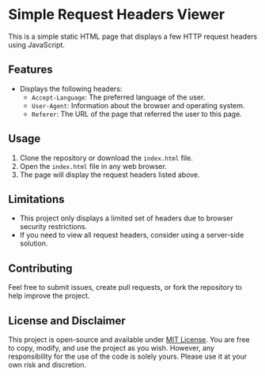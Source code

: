 # Simple Request Headers Viewer

This is a simple static HTML page that displays a few HTTP request headers using JavaScript.

## Features

- Displays the following headers:
  - `Accept-Language`: The preferred language of the user.
  - `User-Agent`: Information about the browser and operating system.
  - `Referer`: The URL of the page that referred the user to this page.

## Usage

1. Clone the repository or download the `index.html` file.
2. Open the `index.html` file in any web browser.
3. The page will display the request headers listed above.

## Limitations

- This project only displays a limited set of headers due to browser security restrictions.
- If you need to view all request headers, consider using a server-side solution.


## Contributing

Feel free to submit issues, create pull requests, or fork the repository to help improve the project.

## License and Disclaimer

This project is open-source and available under [MIT License](https://opensource.org/licenses/MIT). You are free to copy, modify, and use the project as you wish. However, any responsibility for the use of the code is solely yours. Please use it at your own risk and discretion.
